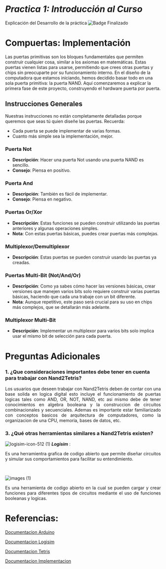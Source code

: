 # **_Practica 1: Introducción al Curso_**
Explicación del Desarrollo de la práctica ![Badge Finalizado](https://img.shields.io/badge/STATUS-FINALIZADO-green)
# Compuertas: Implementación

Las puertas primitivas son los bloques fundamentales que permiten construir cualquier cosa, similar a los axiomas en matemáticas. Estas puertas vienen listas para usarse, permitiendo que crees otras puertas y chips sin preocuparte por su funcionamiento interno. En el diseño de la computadora que estamos iniciando, hemos decidido basar todo en una sola puerta primitiva: la puerta NAND. Aquí comenzaremos a explicar la primera fase de este proyecto, construyendo el hardware puerta por puerta.

## Instrucciones Generales

Nuestras instrucciones no están completamente detalladas porque queremos que seas tú quien diseñe las puertas. Recuerda:
- Cada puerta se puede implementar de varias formas.
- Cuanto más simple sea la implementación, mejor.

### Puerta Not

- **Descripción**: Hacer una puerta Not usando una puerta NAND es sencillo.
- **Consejo**: Piensa en positivo.

### Puerta And

- **Descripción**: También es fácil de implementar.
- **Consejo**: Piensa en negativo.

### Puertas Or/Xor

- **Descripción**: Estas funciones se pueden construir utilizando las puertas anteriores y algunas operaciones simples.
- **Nota**: Con estas puertas básicas, puedes crear puertas más complejas.

### Multiplexor/Demultiplexor

- **Descripción**: Estas puertas se pueden construir usando las puertas ya creadas.

### Puertas Multi-Bit (Not/And/Or)

- **Descripción**: Como ya sabes cómo hacer las versiones básicas, crear versiones que manejen varios bits solo requiere construir varias puertas básicas, haciendo que cada una trabaje con un bit diferente.
- **Nota**: Aunque repetitivo, este paso será crucial para su uso en chips más complejos, que se detallarán más adelante.

### Multiplexor Multi-Bit

- **Descripción**: Implementar un multiplexor para varios bits solo implica usar el mismo bit de selección para cada puerta.

# Preguntas Adicionales


### 1. ¿Que consideraciones importantes debe tener en cuenta para trabajar con Nand2Tetris?                                                                                                                                             
<p align="justify"> Los usuarios que deseen trabajar con Nand2Tetris deben de contar con una base solida en logica digital esto incluye el funcionamiento de puertas logicas tales como AND, OR, NOT, NAND, etc asi mismo debe de tener conocimientos en algebra booleana y la construccion de circuitos combinacionales y secuenciales. Ademas es importante estar familiarizado con conceptos basicos de arquitectura de computadores, como la organizacion de una CPU, memoria, bases de datos, etc.
</p> 
   
### 3. ¿Qué otras herramientas similares a Nand2Tetris existen?                                                                                                                                             
![logisim-icon-512 (1)](https://github.com/user-attachments/assets/38d477ea-81ad-4431-9a47-b5368e67ab32) 
**_Logisim_** : <p align="justify">Es una herramientra grafica de codigo abierto que permite diseñar circuitos y simular sus comportamientos para facilitar su entendimiento.
</p>        
<br>

![images (1)](https://github.com/user-attachments/assets/35699bde-53a2-494d-903d-748f73343f80)
 <p align="justify">Es una herramienta de codigo abierto en la cual se pueden cargar y crear funciones para diferentes tipos de circuitos mediante el uso de funciones booleanas y logicas.
</p> 

# Referencias:
[Documentacion Arduino](https://www.arduino.cc/)

[Documentacion Logisim](https://es.wikipedia.org/wiki/Logisim)

[Documentacion Tetris](https://medium.com/@misbah.anwar/from-nand-to-tetris-nand2tetris-project-1-logic-gates-8de7044de4b4)

[Documentacion Implementacion](https://www.nand2tetris.org/_files/ugd/44046b_f2c9e41f0b204a34ab78be0ae4953128.pdf)

